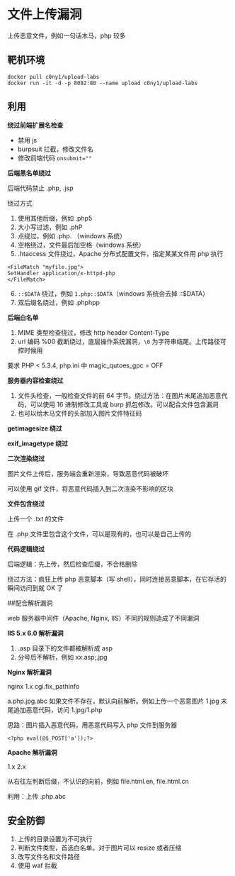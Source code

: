 # 文件上传漏洞

上传恶意文件，例如一句话木马，php 较多

## 靶机环境

```
docker pull c0ny1/upload-labs
docker run -it -d -p 8082:80 --name upload c0ny1/upload-labs
```


## 利用

**绕过前端扩展名检查**

- 禁用 js
- burpsuit 拦截，修改文件名
- 修改前端代码 `onsubmit=""`

**后端黑名单绕过**

后端代码禁止 .php, .jsp

绕过方式

1. 使用其他后缀，例如 .php5
2. 大小写过滤，例如 .phP
3. 点绕过，例如 .php. （windows 系统）
4. 空格绕过，文件最后加空格（windows 系统）
5. .htaccess 文件绕过，Apache 分布式配置文件，指定某某文件用 php 执行
```
<FileMatch "myfile.jpg">
SetHandler application/x-httpd-php
</FileMatch>
```
6. `::$DATA` 绕过，例如 `1.php::$DATA`（windows 系统会去掉 ::$DATA）
7. 双后缀名绕过，例如 .phphpp

**后端白名单**

1. MIME 类型检查绕过，修改 http header Content-Type
2. url 编码 %00 截断绕过，底层操作系统漏洞，`\0` 为字符串结尾。上传路径可控时候用

要求 PHP < 5.3.4, php.ini 中 magic_qutoes_gpc = OFF


**服务器内容检查绕过**

1. 文件头检查，一般检查文件的前 64 字节。绕过方法：在图片末尾追加恶意代码，可以使用 16 进制修改工具或 burp 抓包修改。可以配合文件包含漏洞
2. 也可以给木马文件的头部加入图片文件特征码

**getimagesize 绕过**

**exif_imagetype 绕过**

**二次渲染绕过**

图片文件上传后，服务端会重新渲染，导致恶意代码被破坏

可以使用 gif 文件，将恶意代码插入到二次渲染不影响的区块

**文件包含绕过**

上传一个 .txt 的文件

在 .php 文件里包含这个文件，可以是现有的，也可以是自己上传的

**代码逻辑绕过**

后端逻辑：先上传，然后检查后缀，不合格删除

绕过方法：疯狂上传 php 恶意脚本（写 shell），同时连接恶意脚本，在它存活的瞬间访问到就 OK 了

##配合解析漏洞

web 服务器中间件（Apache, Nginx, IIS）不同的规则造成了不同漏洞

**IIS 5.x 6.0 解析漏洞**

1. .asp 目录下的文件都被解析成 asp
2. 分号后不解析，例如 xx.asp;.jpg

**Nginx 解析漏洞**

nginx 1.x   cgi.fix_pathinfo

a.php.jpg.abc 如果文件不存在，默认向前解析。例如上传一个恶意图片 1.jpg 末尾追加恶意代码，访问 1.jpg/1.php

思路：图片插入恶意代码，用恶意代码写入 php 文件到服务器


```
<?php eval(@$_POST['a']);?>
```

**Apache 解析漏洞**

1.x 2.x

从右往左判断后缀，不认识的向前，例如 file.html.en, file.html.cn

利用：上传 .php.abc

## 安全防御

1. 上传的目录设置为不可执行
2. 判断文件类型，首选白名单。对于图片可以 resize 或者压缩
3. 改写文件名和文件路径
4. 使用 waf 拦截

